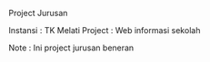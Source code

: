 Project Jurusan

Instansi : TK Melati
Project : Web informasi sekolah

Note : Ini project jurusan beneran
